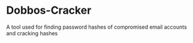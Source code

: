 # Dobbos-Cracker
A tool used for finding password hashes of compromised email accounts and cracking hashes
<blockquote class="imgur-embed-pub" lang="en" data-id="a/xbilfFq" data-context="false" ><a href="//imgur.com/a/xbilfFq"></a></blockquote><script async src="//s.imgur.com/min/embed.js" charset="utf-8"></script>
